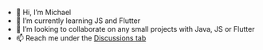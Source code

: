 - 👋 Hi, I’m Michael
- 🌱 I’m currently learning JS and Flutter
- 💞️ I’m looking to collaborate on any small projects with Java, JS or Flutter 
- 📫 Reach me under the [Discussions tab](https://github.com/kemonprogrammer/kemonprogrammer/discussions/5)

<!---
kemonprogrammer/kemonprogrammer is a ✨ special ✨ repository because its `README.md` (this file) appears on your GitHub profile.
You can click the Preview link to take a look at your changes.
- 👀 I’m interested in ...
- 🌱 I’m currently learning ...
- 💞️ I’m looking to collaborate on ...
- 📫 How to reach me ...
--->
